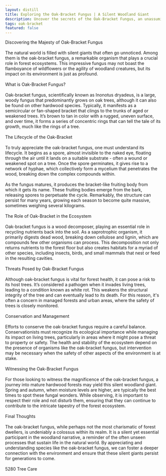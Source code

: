 ```yaml
---
layout: distill
title: Exploring the Oak-Bracket Fungus | A Silent Woodland Giant
description: Uncover the secrets of the Oak-Bracket Fungus, an unassuming yet dominant force in forest ecosystems.
tags: oak-bracket
featured: false
---
```


Discovering the Majesty of Oak-Bracket Fungus<br /><br />The natural world is filled with silent giants that often go unnoticed. Among them is the oak-bracket fungus, a remarkable organism that plays a crucial role in forest ecosystems. This impressive fungus may not boast the flamboyance of wildflowers or the agility of woodland creatures, but its impact on its environment is just as profound.<br /><br />What is Oak-Bracket Fungus?<br /><br />Oak-bracket fungus, scientifically known as Inonotus dryadeus, is a large, woody fungus that predominantly grows on oak trees, although it can also be found on other hardwood species. Typically, it manifests as a semicircular or fan-shaped bracket that clings to the trunks of aged or weakened trees. It’s brown to tan in color with a rugged, uneven surface, and over time, it forms a series of concentric rings that can tell the tale of its growth, much like the rings of a tree.<br /><br />The Lifecycle of the Oak-Bracket<br /><br />To truly appreciate the oak-bracket fungus, one must understand its lifecycle. It begins as a spore, almost invisible to the naked eye, floating through the air until it lands on a suitable substrate - often a wound or weakened spot on a tree. Once the spore germinates, it gives rise to a network of hyphae, which collectively form a mycelium that penetrates the wood, breaking down the complex compounds within.<br /><br />As the fungus matures, it produces the bracket-like fruiting body from which it gets its name. These fruiting bodies emerge from the bark, releasing spores to perpetuate the cycle. Remarkably, the structure can persist for many years, growing each season to become quite massive, sometimes weighing several kilograms.<br /><br />The Role of Oak-Bracket in the Ecosystem<br /><br />Oak-bracket fungus is a wood decomposer, playing an essential role in recycling nutrients back into the soil. As a saprotrophic organism, it primarily digests dead wood, breaking down cellulose and lignin, which are compounds few other organisms can process. This decomposition not only returns nutrients to the forest floor but also creates habitats for a myriad of other species, including insects, birds, and small mammals that nest or feed in the resulting cavities.<br /><br />Threats Posed by Oak-Bracket Fungus<br /><br />Although oak-bracket fungus is vital for forest health, it can pose a risk to its host trees. It’s considered a pathogen when it invades living trees, leading to a condition known as white rot. This weakens the structural integrity of the tree and can eventually lead to its death. For this reason, it's often a concern in managed forests and urban areas, where the safety of trees is closely monitored.<br /><br />Conservation and Management<br /><br />Efforts to conserve the oak-bracket fungus require a careful balance. Conservationists must recognize its ecological importance while managing its impact on living trees, particularly in areas where it might pose a threat to property or safety. The health and stability of the ecosystem depend on the presence of organisms like the oak-bracket fungus, but intervention may be necessary when the safety of other aspects of the environment is at stake.<br /><br />Witnessing the Oak-Bracket Fungus<br /><br />For those looking to witness the magnificence of the oak-bracket fungus, a journey into mature hardwood forests may yield this silent woodland giant. Spring and autumn, when moisture levels are higher, are typically the best times to spot these fungal wonders. While observing, it is important to respect their role and not disturb them, ensuring that they can continue to contribute to the intricate tapestry of the forest ecosystem.<br /><br />Final Thoughts<br /><br />The oak-bracket fungus, while perhaps not the most charismatic of forest dwellers, is undeniably a colossus within its realm. It is a silent yet essential participant in the woodland narrative, a reminder of the often unseen processes that sustain life in the natural world. By appreciating and understanding species like the oak-bracket fungus, we can foster a deeper connection with the environment and ensure that these silent giants persist for generations to come.<br /><br />5280 Tree Care
